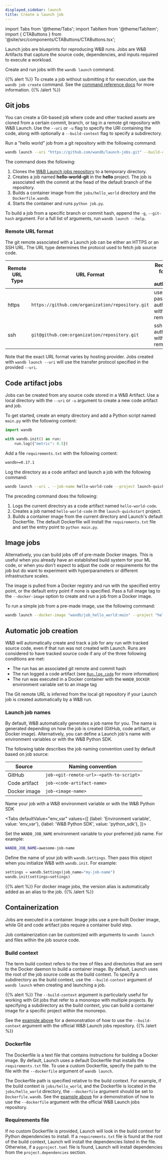 ```yaml
---
displayed_sidebar: launch
title: Create a launch job
---
```

import Tabs from '@theme/Tabs';
import TabItem from '@theme/TabItem';
import { CTAButtons } from '@site/src/components/CTAButtons/CTAButtons.tsx';

<CTAButtons colabLink="https://colab.research.google.com/drive/1wX0OSVxZJDHRsZaOaOEDx-lLUrO1hHgP"/>

Launch jobs are blueprints for reproducing W&B runs. Jobs are W&B Artifacts that capture the source code, dependencies, and inputs required to execute a workload. 

Create and run jobs with the `wandb launch` command.

{{% alert %}}
To create a job without submitting it for execution, use the `wandb job create` command. See the [command reference docs](../../ref/cli/wandb-job/wandb-job-create.md) for more information.
{{% /alert %}}


## Git jobs

You can create a Git-based job where code and other tracked assets are cloned from a certain commit, branch, or tag in a remote git repository with W&B Launch. Use the `--uri` or `-u` flag to specify the URI containing the code, along with optionally a `--build-context` flag to specify a subdirectory.

Run a "hello world" job from a git repository with the following command:

```bash
wandb launch --uri "https://github.com/wandb/launch-jobs.git" --build-context jobs/hello_world --dockerfile Dockerfile.wandb --project "hello-world" --job-name "hello-world" --entry-point "python job.py"
```

The command does the following:
1. Clones the [W&B Launch jobs repository](https://github.com/wandb/launch-jobs) to a temporary directory.
2. Creates a job named **hello-world-git** in the **hello** project. The job is associated with the commit at the head of the default branch of the repository.
3. Builds a container image from the `jobs/hello_world` directory and the `Dockerfile.wandb`.
4. Starts the container and runs `python job.py`.

To build a job from a specific branch or commit hash, append the `-g`, `--git-hash` argument. For a full list of arguments, run `wandb launch --help`.

### Remote URL format

The git remote associated with a Launch job can be either an HTTPS or an SSH URL. The URL type determines the protocol used to fetch job source code. 

| Remote URL Type| URL Format | Requirements for access and authentication |
| ----------| ------------------- | ------------------------------------------ |
| https      | `https://github.com/organization/repository.git`  | username and password to authenticate with the git remote |
| ssh        | `git@github.com:organization/repository.git` | ssh key to authenticate with the git remote |

Note that the exact URL format varies by hosting provider. Jobs created with `wandb launch --uri` will use the transfer protocol specified in the provided `--uri`.


## Code artifact jobs

Jobs can be created from any source code stored in a W&B Artifact. Use a local directory with the `--uri` or `-u` argument to create a new code artifact and job.

To get started, create an empty directory and add a Python script named `main.py` with the following content:

```python
import wandb

with wandb.init() as run:
    run.log({"metric": 0.5})
```

Add a file `requirements.txt` with the following content:

```txt
wandb>=0.17.1
```

Log the directory as a code artifact and launch a job with the following command:

```bash
wandb launch --uri . --job-name hello-world-code --project launch-quickstart --entry-point "python main.py"
```

The preceding command does the following:
1. Logs the current directory as a code artifact named `hello-world-code`.
2. Creates a job named `hello-world-code` in the `launch-quickstart` project.
3. Builds a container image from the current directory and Launch's default Dockerfile. The default Dockerfile will install the `requirements.txt` file and set the entry point to `python main.py`.

## Image jobs

Alternatively, you can build jobs off of pre-made Docker images. This is useful when you already have an established build system for your ML code, or when you don't expect to adjust the code or requirements for the job but do want to experiment with hyperparameters or different infrastructure scales.

The image is pulled from a Docker registry and run with the specified entry point, or the default entry point if none is specified. Pass a full image tag to the `--docker-image` option to create and run a job from a Docker image.

To run a simple job from a pre-made image, use the following command:

```bash
wandb launch --docker-image "wandb/job_hello_world:main" --project "hello-world"           
```


## Automatic job creation

W&B will automatically create and track a job for any run with tracked source code, even if that run was not created with Launch. Runs are considered to have tracked source code if any of the three following conditions are met:
- The run has an associated git remote and commit hash
- The run logged a code artifact (see [`Run.log_code`](../../ref/python/run.md#log_code) for more information)
- The run was executed in a Docker container with the `WANDB_DOCKER` environment variable set to an image tag

The Git remote URL is inferred from the local git repository if your Launch job is created automatically by a W&B run. 

### Launch job names

By default, W&B automatically generates a job name for you. The name is generated depending on how the job is created (GitHub, code artifact, or Docker image). Alternatively, you can define a Launch job's name with environment variables or with the W&B Python SDK.

The following table describes the job naming convention used by default based on job source:

| Source        | Naming convention                       |
| ------------- | --------------------------------------- |
| GitHub        | `job-<git-remote-url>-<path-to-script>` |
| Code artifact | `job-<code-artifact-name>`              |
| Docker image  | `job-<image-name>`                      |

Name your job with a W&B environment variable or with the W&B Python SDK

<Tabs
defaultValue="env_var"
values={[
{label: 'Environment variable', value: 'env_var'},
{label: 'W&B Python SDK', value: 'python_sdk'},
]}>
<TabItem value="env_var">

Set the `WANDB_JOB_NAME` environment variable to your preferred job name. For example:

```bash
WANDB_JOB_NAME=awesome-job-name
```

  </TabItem>
  <TabItem value="python_sdk">

Define the name of your job with `wandb.Settings`. Then pass this object when you initialize W&B with `wandb.init`. For example:

```python
settings = wandb.Settings(job_name="my-job-name")
wandb.init(settings=settings)
```

  </TabItem>
</Tabs>

{{% alert %}}
For docker image jobs, the version alias is automatically added as an alias to the job.
{{% /alert %}}

## Containerization

Jobs are executed in a container. Image jobs use a pre-built Docker image, while Git and code artifact jobs require a container build step.

Job containerization can be customized with arguments to `wandb launch` and files within the job source code.

### Build context

The term build context refers to the tree of files and directories that are sent to the Docker daemon to build a container image. By default, Launch uses the root of the job source code as the build context. To specify a subdirectory as the build context, use the `--build-context` argument of `wandb launch` when creating and launching a job.

{{% alert %}}
The `--build-context` argument is particularly useful for working with Git jobs that refer to a monorepo with multiple projects. By specifying a subdirectory as the build context, you can build a container image for a specific project within the monorepo.

See the [example above](#git-jobs) for a demonstration of how to use the `--build-context` argument with the official W&B Launch jobs repository.
{{% /alert %}}

### Dockerfile

The Dockerfile is a text file that contains instructions for building a Docker image. By default, Launch uses a default Dockerfile that installs the `requirements.txt` file. To use a custom Dockerfile, specify the path to the file with the `--dockerfile` argument of `wandb launch`.

The Dockerfile path is specified relative to the build context. For example, if the build context is `jobs/hello_world`, and the Dockerfile is located in the `jobs/hello_world` directory, the `--dockerfile` argument should be set to `Dockerfile.wandb`. See the [example above](#git-jobs) for a demonstration of how to use the `--dockerfile` argument with the official W&B Launch jobs repository.

### Requirements file

If no custom Dockerfile is provided, Launch will look in the build context for Python dependencies to install. If a `requirements.txt` file is found at the root of the build context, Launch will install the dependencies listed in the file. Otherwise, if a `pyproject.toml` file is found, Launch will install dependencies from the `project.dependencies` section. 